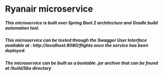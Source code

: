 # Ryanair microservice

##### This microservice is built over Spring Boot 2 architecture and Gradle build automation tool.

##### This microservice can be tested through the Swagger User Interface  available at : http://localhost:8080/flights once the service has been deployed.

##### The microservice can be built as a bootable .jar archive that can be found at /build/libs directory